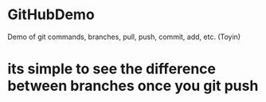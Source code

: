 # GitHubDemo
Demo of git commands, branches, pull, push, commit, add, etc. (Toyin)
# its simple to see the difference between branches once you git push
